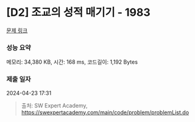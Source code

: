 # [D2] 조교의 성적 매기기 - 1983 

[문제 링크](https://swexpertacademy.com/main/code/problem/problemDetail.do?contestProbId=AV5PwGK6AcIDFAUq) 

### 성능 요약

메모리: 34,380 KB, 시간: 168 ms, 코드길이: 1,192 Bytes

### 제출 일자

2024-04-23 17:31



> 출처: SW Expert Academy, https://swexpertacademy.com/main/code/problem/problemList.do